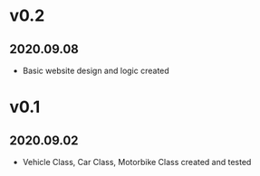# v0.2
## 2020.09.08
- Basic website design and logic created

# v0.1
## 2020.09.02
- Vehicle Class, Car Class, Motorbike Class created and tested
